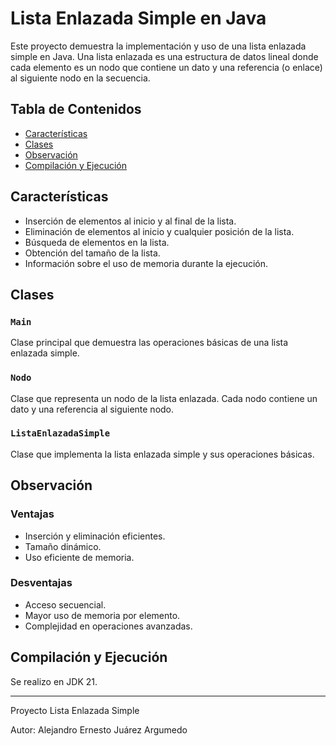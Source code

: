 # Lista Enlazada Simple en Java

Este proyecto demuestra la implementación y uso de una lista enlazada simple en Java. Una lista enlazada es una estructura de datos lineal donde cada elemento es un nodo que contiene un dato y una referencia (o enlace) al siguiente nodo en la secuencia.

## Tabla de Contenidos
- [Características](#características)
- [Clases](#clases)
- [Observación](#observación)
- [Compilación y Ejecución](#compilaciónyejecución)

## Características

- Inserción de elementos al inicio y al final de la lista.
- Eliminación de elementos al inicio y cualquier posición de la lista.
- Búsqueda de elementos en la lista.
- Obtención del tamaño de la lista.
- Información sobre el uso de memoria durante la ejecución.

## Clases

### `Main`
Clase principal que demuestra las operaciones básicas de una lista enlazada simple.

### `Nodo`
Clase que representa un nodo de la lista enlazada. Cada nodo contiene un dato y una referencia al siguiente nodo.

### `ListaEnlazadaSimple`
Clase que implementa la lista enlazada simple y sus operaciones básicas.

## Observación

### Ventajas
- Inserción y eliminación eficientes.
- Tamaño dinámico.
- Uso eficiente de memoria.

### Desventajas
- Acceso secuencial.
- Mayor uso de memoria por elemento.
- Complejidad en operaciones avanzadas.

## Compilación y Ejecución
Se realizo en JDK 21.

***
Proyecto Lista Enlazada Simple

Autor: Alejandro Ernesto Juárez Argumedo
